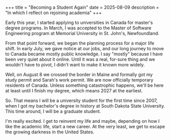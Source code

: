 +++
title = "Becoming a Student Again"
date = 2025-08-09
description = "In which I reflect on rejoining academia"
+++

Early this year, I started applying to universities in Canada for master's degree programs. In March, I was accepted to the Master of Software Engineering program at Memorial University in St. John's, Newfoundland.

From that point forward, we began the planning process for a major life shift. In early July, we gave notice at our jobs, and our long journey to move to Canada became mostly public knowledge. I say "mostly" because I have been very quiet about it online. Until it was a real, for-sure thing and we wouldn't have to pivot, I didn't want to make it known more widely.

Well, on August 8 we crossed the border in Maine and formally got my study permit and Sarah's work permit. We are now officially temporary residents of Canada. Unless something catastrophic happens, we'll be here at least until I finish my degree, which means 2027 at the earliest.

So. That means I will be a university student for the first time since 2007, when I got my bachelor's degree in history at South Dakota State University. This time around, I will be a graduate student.

I'm really excited. I get to reinvent my life and maybe, depending on how I like the academic life, start a new career. At the very least, we get to escape the growing darkness in the United States.
